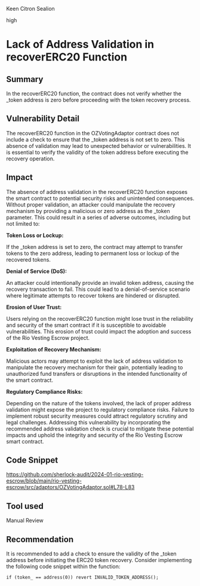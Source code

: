Keen Citron Sealion

high

# Lack of Address Validation in recoverERC20 Function

## Summary
In the recoverERC20 function, the contract does not verify whether the _token address is zero before proceeding with the token recovery process.
## Vulnerability Detail
The recoverERC20 function in the OZVotingAdaptor contract does not include a check to ensure that the _token address is not set to zero. This absence of validation may lead to unexpected behavior or vulnerabilities. It is essential to verify the validity of the token address before executing the recovery operation.
## Impact
The absence of address validation in the recoverERC20 function exposes the smart contract to potential security risks and unintended consequences. Without proper validation, an attacker could manipulate the recovery mechanism by providing a malicious or zero address as the _token parameter. This could result in a series of adverse outcomes, including but not limited to:

**Token Loss or Lockup:**

If the _token address is set to zero, the contract may attempt to transfer tokens to the zero address, leading to permanent loss or lockup of the recovered tokens.

**Denial of Service (DoS):**

An attacker could intentionally provide an invalid token address, causing the recovery transaction to fail. This could lead to a denial-of-service scenario where legitimate attempts to recover tokens are hindered or disrupted.

**Erosion of User Trust:**

Users relying on the recoverERC20 function might lose trust in the reliability and security of the smart contract if it is susceptible to avoidable vulnerabilities. This erosion of trust could impact the adoption and success of the Rio Vesting Escrow project.

**Exploitation of Recovery Mechanism:**

Malicious actors may attempt to exploit the lack of address validation to manipulate the recovery mechanism for their gain, potentially leading to unauthorized fund transfers or disruptions in the intended functionality of the smart contract.

**Regulatory Compliance Risks:**

Depending on the nature of the tokens involved, the lack of proper address validation might expose the project to regulatory compliance risks. Failure to implement robust security measures could attract regulatory scrutiny and legal challenges.
Addressing this vulnerability by incorporating the recommended address validation check is crucial to mitigate these potential impacts and uphold the integrity and security of the Rio Vesting Escrow smart contract.
## Code Snippet
https://github.com/sherlock-audit/2024-01-rio-vesting-escrow/blob/main/rio-vesting-escrow/src/adaptors/OZVotingAdaptor.sol#L78-L83
## Tool used
Manual Review
## Recommendation
It is recommended to add a check to ensure the validity of the _token address before initiating the ERC20 token recovery. Consider implementing the following code snippet within the function:
```solidity
if (token_ == address(0)) revert INVALID_TOKEN_ADDRESS();
```